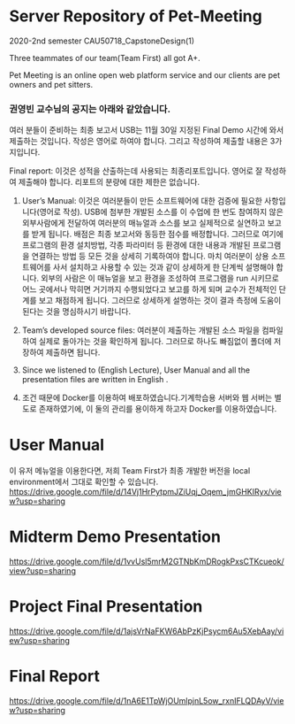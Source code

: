 # Server Repository of Pet-Meeting

2020-2nd semester 
CAU50718_CapstoneDesign(1) 

Three teammates of our team(Team First) all got A+.



Pet Meeting is an online open web platform service and our clients are pet owners and pet sitters.
### 권영빈 교수님의 공지는 아래와 같았습니다.
여러 분들이 준비하는 최종 보고서 USB는 11월 30일 지정된 Final Demo 시간에 와서 제출하는 것입니다. 작성은 영어로 하여야 합니다. 그리고 작성하여 제출할 내용은 3가지입니다.

Final report: 이것은 성적을 산출하는데 사용되는 최종리포트입니다. 영어로 잘 작성하여 제출해야 합니다. 리포트의 분량에 대한 제한은 없습니다.
1) User’s Manual: 이것은 여러분들이 만든 소프트웨어에 대한 검증에 필요한 사항입니다(영어로 작성). USB에 첨부한 개발된 소스를 이 수업에 한 번도 참여하지 않은 외부사람에게 전달하여 여러분의 매뉴얼과 소스를 보고 실제적으로 실연하고 보고를 받게 됩니다. 배점은 최종 보고서와 동등한 점수를 배정합니다. 그러므로 여기에 프로그램의 환경 설치방법, 각종 파라미터 등 환경에 대한 내용과 개발된 프로그램을 연결하는 방법 등 모든 것을 상세히 기록하여야 합니다. 마치 여러분이 상용 소프트웨어를 사서 설치하고 사용할 수 있는 것과 같이 상세하게 한 단계씩 설명해야 합니다. 외부의 사람은 이 매뉴얼을 보고 환경을 조성하여 프로그램을 run 시키므로 어느 곳에서나 막히면 거기까지 수행되었다고 보고를 하게 되며 교수가 전체적인 단계를 보고 채점하게 됩니다. 그러므로 상세하게 설명하는 것이 결과 측정에 도움이 된다는 것을 명심하시기 바랍니다.

2) Team’s developed source files: 여러분이 제출하는 개발된 소스 파일을 컴파일하여 실제로 돌아가는 것을 확인하게 됩니다. 그러므로 하나도 빠짐없이 폴더에 저장하여 제출하면 됩니다.
 
3) Since we listened to (English Lecture), User Manual and all the presentation files are written in English .

2) 조건 때문에 Docker를 이용하여 배포하였습니다.기계학습용 서버와 웹 서버는 별도로 존재하였기에, 이 둘의 관리를 용이하게 하고자 Docker를 이용하였습니다.


# User Manual
이 유저 메뉴얼을 이용한다면, 저희 Team First가 최종 개발한 버전을 local environment에서 그대로 확인할 수 있습니다.
https://drive.google.com/file/d/14Vj1HrPytpmJZiUqj_Oqem_jmGHKIRyx/view?usp=sharing



# Midterm Demo Presentation
https://drive.google.com/file/d/1vvUsl5mrM2GTNbKmDRogkPxsCTKcueok/view?usp=sharing

# Project Final Presentation
https://drive.google.com/file/d/1ajsVrNaFKW6AbPzKjPsycm6Au5XebAay/view?usp=sharing


# Final Report
https://drive.google.com/file/d/1nA6E1TpWjOUmlpjnL5ow_rxnIFLQDAyV/view?usp=sharing
